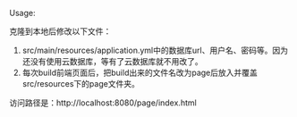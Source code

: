 Usage:

克隆到本地后修改以下文件：

1. src/main/resources/application.yml中的数据库url、用户名、密码等。因为还没有使用云数据库，等有了云数据库就不用改了。
2. 每次build前端页面后，把build出来的文件名改为page后放入并覆盖src/resources下的page文件夹。

访问路径是：http://localhost:8080/page/index.html